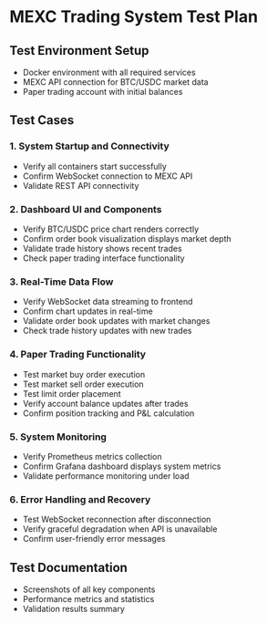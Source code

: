 # MEXC Trading System Test Plan

## Test Environment Setup
- Docker environment with all required services
- MEXC API connection for BTC/USDC market data
- Paper trading account with initial balances

## Test Cases

### 1. System Startup and Connectivity
- Verify all containers start successfully
- Confirm WebSocket connection to MEXC API
- Validate REST API connectivity

### 2. Dashboard UI and Components
- Verify BTC/USDC price chart renders correctly
- Confirm order book visualization displays market depth
- Validate trade history shows recent trades
- Check paper trading interface functionality

### 3. Real-Time Data Flow
- Verify WebSocket data streaming to frontend
- Confirm chart updates in real-time
- Validate order book updates with market changes
- Check trade history updates with new trades

### 4. Paper Trading Functionality
- Test market buy order execution
- Test market sell order execution
- Test limit order placement
- Verify account balance updates after trades
- Confirm position tracking and P&L calculation

### 5. System Monitoring
- Verify Prometheus metrics collection
- Confirm Grafana dashboard displays system metrics
- Validate performance monitoring under load

### 6. Error Handling and Recovery
- Test WebSocket reconnection after disconnection
- Verify graceful degradation when API is unavailable
- Confirm user-friendly error messages

## Test Documentation
- Screenshots of all key components
- Performance metrics and statistics
- Validation results summary
